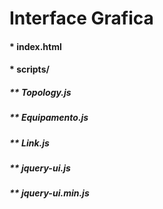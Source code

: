 # Interface Grafica

####  * index.html
####  * scripts/
#####   ** Topology.js
#####   ** Equipamento.js
#####   ** Link.js
#####   ** jquery-ui.js
#####   ** jquery-ui.min.js
